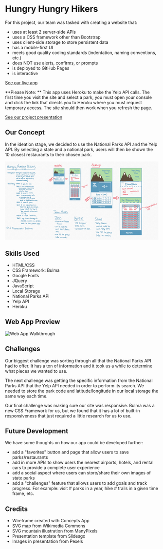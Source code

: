 # Hungry Hungry Hikers

For this project, our team was tasked with creating a website that:
- uses at least 2 server-side APIs
- uses a CSS framework other than Bootstrap
- uses client-side storage to store persistent data
- has a mobile-first UI
- meets good quality coding standards (indentation, naming conventions, etc.)
- does NOT use alerts, confirms, or prompts
- is deployed to GitHub Pages
- is interactive

[See our live app](https://kelsie-c.github.io/national-parks/index.html)

**Please Note: ** This app uses Heroku to make the Yelp API calls. The first time you visit the site and select a park, you must open your console and click the link that directs you to Heroku where you must request temporary access. The site should then work when you refresh the page.

[See our project presentation](https://docs.google.com/presentation/d/19Boenw4lvCj53aU_1DpNeGzk6PujBN4b/edit#slide=id.p1)

## Our Concept

In the ideation stage, we decided to use the National Parks API and the Yelp API. By selecting a state and a national park, users will then be shown the 10 closest restaurants to their chosen park. 

![Our Wireframe](./assets/HungryHungryHikers2.png)

## Skills Used

- HTML/CSS
- CSS Framework: Bulma
- Google Fonts
- JQuery
- JavaScript
- Local Storage
- National Parks API
- Yelp API
- Heroku

## Web App Preview

![Web App Walkthrough](./assets/walkthrough.gif)

## Challenges

Our biggest challenge was sorting through all that the National Parks API had to offer. It has a ton of information and it took us a while to determine what pieces we wanted to use. 

The next challenge was getting the specific information from the National Parks API that the Yelp API needed in order to perform its search. We needed to store the park code and latitude/longitude in our local storage the same way each time. 

Our final challenge was making sure our site was responsive. Bulma was a new CSS Framework for us, but we found that it has a lot of built-in responsiveness that just required a little research for us to use.

## Future Development

We have some thoughts on how our app could be developed further:
- add a "favorites" button and page that allow users to save parks/restaurants
- add in more APIs to show users the nearest airports, hotels, and rental cars to provide a complete user experience
- add a social aspect where users can store/share their own images of state parks
- add a "challenges" feature that allows users to add goals and track progress. For example: visit # parks in a year, hike # trails in a given time frame, etc.

## Credits

- Wireframe created with Concepts App
- SVG map from Wikimedia Commons
- SVG mountain illustration from ManyPixels
- Presentation template from Slidesgo
- Images in presentation from Pexels